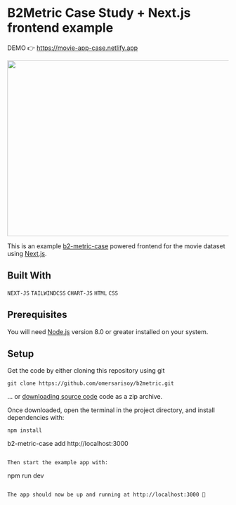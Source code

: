# B2Metric Case Study + Next.js frontend example

DEMO 👉 https://movie-app-case.netlify.app

<img src="https://media.giphy.com/media/v1.Y2lkPTc5MGI3NjExNGdncWswZm0ybnY1anl5aWVncnFuOWw4dXkwa3JtNm1kYWE4cXhmayZlcD12MV9pbnRlcm5hbF9naWZfYnlfaWQmY3Q9Zw/dndAyEXMjlaTHmvYj5/giphy.gif" width="800" height="400m" />

This is an example [b2-metric-case](https://b2-metric-case.netlify.app) powered frontend for the movie dataset using [Next.js](https://github.com/omersarisoy/b2metric).

## Built With

`NEXT-JS`
`TAILWINDCSS`
`CHART-JS`
`HTML`
`CSS`

## Prerequisites

You will need [Node.js](https://nodejs.org) version 8.0 or greater installed on your system.

## Setup

Get the code by either cloning this repository using git

```
git clone https://github.com/omersarisoy/b2metric.git
```

... or [downloading source code](https://github.com/omersarisoy/b2metric/archive/refs/heads/master.zip) code as a zip archive.

Once downloaded, open the terminal in the project directory, and install dependencies with:

```
npm install

```
b2-metric-case add http://localhost:3000
```

Then start the example app with:

```
npm run dev
```

The app should now be up and running at http://localhost:3000 🚀

